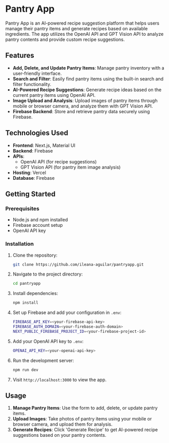 # Pantry App

Pantry App is an AI-powered recipe suggestion platform that helps users manage their pantry items and generate recipes based on available ingredients. The app utilizes the OpenAI API and GPT Vision API to analyze pantry contents and provide custom recipe suggestions.

## Features
- **Add, Delete, and Update Pantry Items**: Manage pantry inventory with a user-friendly interface.
- **Search and Filter**: Easily find pantry items using the built-in search and filter functionality.
- **AI-Powered Recipe Suggestions**: Generate recipe ideas based on the current pantry items using OpenAI API.
- **Image Upload and Analysis**: Upload images of pantry items through mobile or browser camera, and analyze them with GPT Vision API.
- **Firebase Backend**: Store and retrieve pantry data securely using Firebase.

## Technologies Used
- **Frontend**: Next.js, Material UI
- **Backend**: Firebase
- **APIs**: 
  - OpenAI API (for recipe suggestions)
  - GPT Vision API (for pantry item image analysis)
- **Hosting**: Vercel
- **Database**: Firebase

## Getting Started

### Prerequisites
- Node.js and npm installed
- Firebase account setup
- OpenAI API key

### Installation

1. Clone the repository:
    ```bash
    git clone https://github.com/ileana-aguilar/pantryapp.git
    ```
2. Navigate to the project directory:
    ```bash
    cd pantryapp
    ```
3. Install dependencies:
    ```bash
    npm install
    ```
4. Set up Firebase and add your configuration in `.env`:
    ```bash
    FIREBASE_API_KEY=<your-firebase-api-key>
    FIREBASE_AUTH_DOMAIN=<your-firebase-auth-domain>
    NEXT_PUBLIC_FIREBASE_PROJECT_ID=<your-firebase-project-id>
    ```

5. Add your OpenAI API key to `.env`:
    ```bash
    OPENAI_API_KEY=<your-openai-api-key>
    ```

6. Run the development server:
    ```bash
    npm run dev
    ```

7. Visit `http://localhost:3000` to view the app.

## Usage
1. **Manage Pantry Items**: Use the form to add, delete, or update pantry items.
2. **Upload Images**: Take photos of pantry items using your mobile or browser camera, and upload them for analysis.
3. **Generate Recipes**: Click 'Generate Recipe' to get AI-powered recipe suggestions based on your pantry contents.
